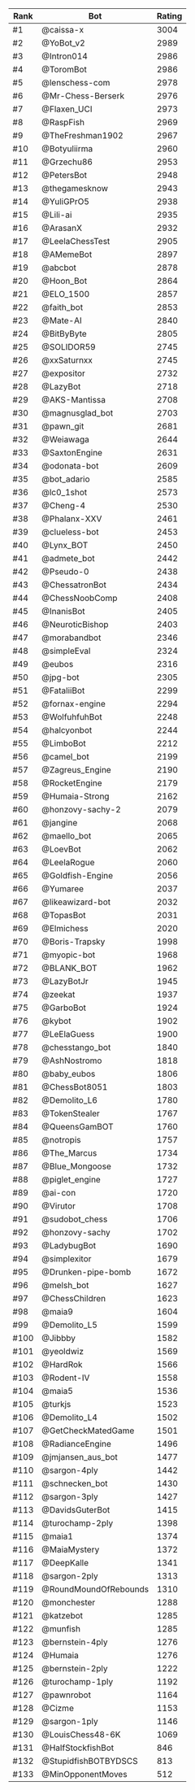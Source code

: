 Rank|Bot|Rating
---|---|---
#1|@caissa-x|3004
#2|@YoBot_v2|2989
#3|@Intron014|2986
#4|@ToromBot|2986
#5|@lenschess-com|2978
#6|@Mr-Chess-Berserk|2976
#7|@Flaxen_UCI|2973
#8|@RaspFish|2969
#9|@TheFreshman1902|2967
#10|@Botyuliirma|2960
#11|@Grzechu86|2953
#12|@PetersBot|2948
#13|@thegamesknow|2943
#14|@YuliGPrO5|2938
#15|@Lili-ai|2935
#16|@ArasanX|2932
#17|@LeelaChessTest|2905
#18|@AMemeBot|2897
#19|@abcbot|2878
#20|@Hoon_Bot|2864
#21|@ELO_1500|2857
#22|@faith_bot|2853
#23|@Mate-AI|2840
#24|@BitByByte|2805
#25|@SOLIDOR59|2745
#26|@xxSaturnxx|2745
#27|@expositor|2732
#28|@LazyBot|2718
#29|@AKS-Mantissa|2708
#30|@magnusglad_bot|2703
#31|@pawn_git|2681
#32|@Weiawaga|2644
#33|@SaxtonEngine|2631
#34|@odonata-bot|2609
#35|@bot_adario|2585
#36|@lc0_1shot|2573
#37|@Cheng-4|2530
#38|@Phalanx-XXV|2461
#39|@clueless-bot|2453
#40|@Lynx_BOT|2450
#41|@admete_bot|2442
#42|@Pseudo-0|2438
#43|@ChessatronBot|2434
#44|@ChessNoobComp|2408
#45|@InanisBot|2405
#46|@NeuroticBishop|2403
#47|@morabandbot|2346
#48|@simpleEval|2324
#49|@eubos|2316
#50|@jpg-bot|2305
#51|@FataliiBot|2299
#52|@fornax-engine|2294
#53|@WolfuhfuhBot|2248
#54|@halcyonbot|2244
#55|@LimboBot|2212
#56|@camel_bot|2199
#57|@Zagreus_Engine|2190
#58|@RocketEngine|2179
#59|@Humaia-Strong|2162
#60|@honzovy-sachy-2|2079
#61|@jangine|2068
#62|@maello_bot|2065
#63|@LoevBot|2062
#64|@LeelaRogue|2060
#65|@Goldfish-Engine|2056
#66|@Yumaree|2037
#67|@likeawizard-bot|2032
#68|@TopasBot|2031
#69|@Elmichess|2020
#70|@Boris-Trapsky|1998
#71|@myopic-bot|1968
#72|@BLANK_BOT|1962
#73|@LazyBotJr|1945
#74|@zeekat|1937
#75|@GarboBot|1924
#76|@kybot|1902
#77|@LeElaGuess|1900
#78|@chesstango_bot|1840
#79|@AshNostromo|1818
#80|@baby_eubos|1806
#81|@ChessBot8051|1803
#82|@Demolito_L6|1780
#83|@TokenStealer|1767
#84|@QueensGamBOT|1760
#85|@notropis|1757
#86|@The_Marcus|1734
#87|@Blue_Mongoose|1732
#88|@piglet_engine|1727
#89|@ai-con|1720
#90|@Virutor|1708
#91|@sudobot_chess|1706
#92|@honzovy-sachy|1702
#93|@LadybugBot|1690
#94|@simplexitor|1679
#95|@Drunken-pipe-bomb|1672
#96|@melsh_bot|1627
#97|@ChessChildren|1623
#98|@maia9|1604
#99|@Demolito_L5|1599
#100|@Jibbby|1582
#101|@yeoldwiz|1569
#102|@HardRok|1566
#103|@Rodent-IV|1558
#104|@maia5|1536
#105|@turkjs|1523
#106|@Demolito_L4|1502
#107|@GetCheckMatedGame|1501
#108|@RadianceEngine|1496
#109|@jmjansen_aus_bot|1477
#110|@sargon-4ply|1442
#111|@schnecken_bot|1430
#112|@sargon-3ply|1427
#113|@DavidsGuterBot|1415
#114|@turochamp-2ply|1398
#115|@maia1|1374
#116|@MaiaMystery|1372
#117|@DeepKalle|1341
#118|@sargon-2ply|1313
#119|@RoundMoundOfRebounds|1310
#120|@monchester|1288
#121|@katzebot|1285
#122|@munfish|1285
#123|@bernstein-4ply|1276
#124|@Humaia|1276
#125|@bernstein-2ply|1222
#126|@turochamp-1ply|1192
#127|@pawnrobot|1164
#128|@Cizme|1153
#129|@sargon-1ply|1146
#130|@LouisChess48-6K|1069
#131|@HalfStockfishBot|846
#132|@StupidfishBOTBYDSCS|813
#133|@MinOpponentMoves|512
